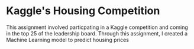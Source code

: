 # Kaggle's Housing Competition  
This assignment involved particpating in a Kaggle competition and coming in the top 25 of the leadership board. Through this assignment, I created a Machine Learning model to predict housing prices
